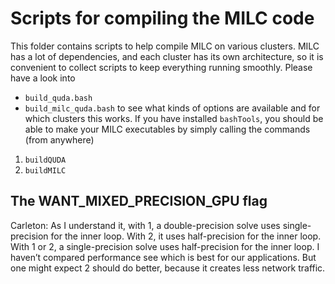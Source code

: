# Scripts for compiling the MILC code

This folder contains scripts to help compile MILC on various clusters. MILC has a lot
of dependencies, and each cluster has its own architecture, so it is convenient to
collect scripts to keep everything running smoothly. Please have a look into
- `build_quda.bash`
- `build_milc_quda.bash`
to see what kinds of options are available and for which clusters this works. If you have
installed `bashTools`, you should be able to make your MILC executables by simply calling
the commands (from anywhere)
1. `buildQUDA`
2. `buildMILC`
 

## The WANT_MIXED_PRECISION_GPU flag
Carleton: As I understand it, with 1, a double-precision solve uses single-precision for 
the inner loop.  With 2, it uses half-precision for the inner loop.  With 1 or 2, a 
single-precision solve uses half-precision for the inner loop.  I haven’t compared 
performance see which is best for our applications.  But one might expect 2 should do better, 
because it creates less network traffic.
